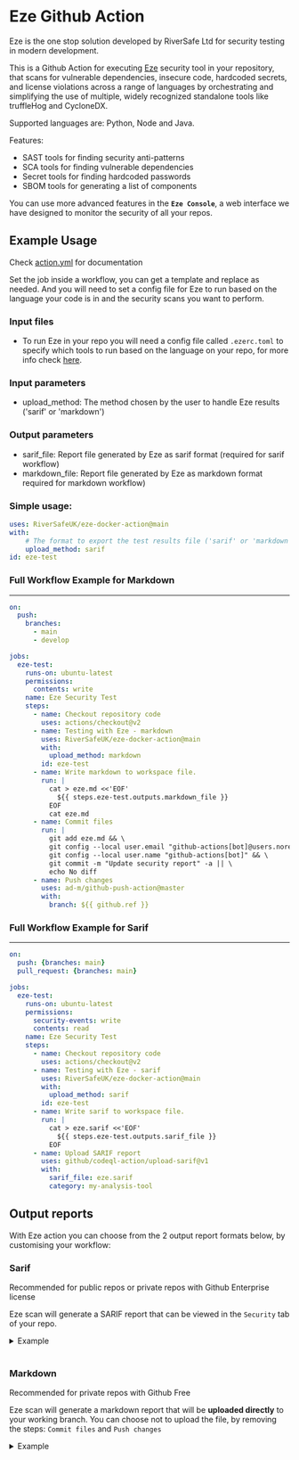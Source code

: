 # Eze Github Action

Eze is the one stop solution developed by RiverSafe Ltd for security testing in modern development.

This is a Github Action for executing [Eze](https://hub.docker.com/r/riversafe/eze-cli) security tool in your repository, that scans for vulnerable dependencies, insecure code, hardcoded secrets, and license violations across a range of languages by orchestrating and simplifying the use of multiple, widely recognized standalone tools like truffleHog and CycloneDX.

Supported languages are: Python, Node and Java.

Features:

- SAST tools for finding security anti-patterns
- SCA tools for finding vulnerable dependencies
- Secret tools for finding hardcoded passwords
- SBOM tools for generating a list of components

You can use more advanced features in the **`Eze Console`**, a web interface we have designed to monitor the security of all your repos.


## Example Usage


Check [action.yml](action.yml) for documentation

Set the job inside a workflow, you can get a template and replace as needed. And you will need to set a config file for Eze to run based on the language your code is in and the security scans you want to perform.

### Input files
- To run Eze in your repo you will need a config file called `.ezerc.toml` to specify which tools to run based on the language on your repo, for more info check [here](https://github.com/RiverSafeUK/eze-cli/tree/develop/examples).

### Input parameters

- upload_method: The method chosen by the user to handle Eze results ('sarif' or 'markdown')

### Output parameters

- sarif_file: Report file generated by Eze as sarif format (required for sarif workflow)
- markdown_file: Report file generated by Eze as markdown format required for markdown workflow)

### Simple usage:

```yaml
uses: RiverSafeUK/eze-docker-action@main
with:
    # The format to export the test results file ('sarif' or 'markdown')
    upload_method: sarif  
id: eze-test
```

### Full Workflow Example for Markdown
---
```yaml
on:
  push: 
    branches: 
      - main
      - develop

jobs:
  eze-test:
    runs-on: ubuntu-latest
    permissions:
      contents: write
    name: Eze Security Test
    steps:
      - name: Checkout repository code
        uses: actions/checkout@v2
      - name: Testing with Eze - markdown
        uses: RiverSafeUK/eze-docker-action@main
        with: 
          upload_method: markdown
        id: eze-test
      - name: Write markdown to workspace file.
        run: |
          cat > eze.md <<'EOF'
            ${{ steps.eze-test.outputs.markdown_file }}
          EOF
          cat eze.md
      - name: Commit files
        run: |
          git add eze.md && \
          git config --local user.email "github-actions[bot]@users.noreply.github.com" && \
          git config --local user.name "github-actions[bot]" && \
          git commit -m "Update security report" -a || \
          echo No diff
      - name: Push changes
        uses: ad-m/github-push-action@master
        with:
          branch: ${{ github.ref }}
```


### Full Workflow Example for Sarif
---
```yaml
on:
  push: {branches: main}
  pull_request: {branches: main}

jobs:
  eze-test:
    runs-on: ubuntu-latest
    permissions:
      security-events: write
      contents: read
    name: Eze Security Test
    steps:
      - name: Checkout repository code
        uses: actions/checkout@v2
      - name: Testing with Eze - sarif
        uses: RiverSafeUK/eze-docker-action@main
        with: 
          upload_method: sarif
        id: eze-test
      - name: Write sarif to workspace file.
        run: |
          cat > eze.sarif <<'EOF'
            ${{ steps.eze-test.outputs.sarif_file }}
          EOF
      - name: Upload SARIF report
        uses: github/codeql-action/upload-sarif@v1
        with:
          sarif_file: eze.sarif
          category: my-analysis-tool
```


## Output reports


With Eze action you can choose from the 2 output report formats below, by customising your workflow:


### Sarif
Recommended for public repos or private repos with Github Enterprise license

Eze scan will generate a SARIF report that can be viewed in the `Security` tab of your repo.

<details>
<summary>Example</summary>

```sarif
{
    "$schema": "https://raw.githubusercontent.com/oasis-tcs/sarif-spec/master/Schemata/sarif-schema-2.1.0.json",
    "version": "2.1.0",
    "runs": [
      {
        "tool": {
          "driver": {
            "name": "python-piprot",
            "version": "3.1",
            "fullName": "SCA:python-piprot",
            "informationUri": "https://pypi.org/project/piprot/",
            "rules": [
              {
                "id": "e59e7309-20ba-4270-8cdc-9ff963a8e8aa",
                "name": "requests",
                "shortDescription": {
                  "text": "<short_description>"
                },
                "fullDescription": {
                  "text": "requests (2.4.0) is 2686 days out of date. Latest is 2.27.1. requests (2.4.0) 2686 days out of date. update to a newer version, latest version: 2.27.1"
                }
              }
            ]
          }
        },
        "results": [
          {
            "ruleId": "e59e7309-20ba-4270-8cdc-9ff963a8e8aa",
            "ruleIndex": 0,
            "level": "error",
            "message": {
              "text": "requests (2.4.0) 2686 days out of date. update to a newer version, latest version: 2.27.1"
            },
            "locations": [
              {
                "physicalLocation": {
                  "artifactLocation": {
                    "uri": "unknown"
                  },
                  "region": {
                    "startLine": 1
                  }
                }
              }
            ]
          }
        ],
        "taxonomies": []
      },
      {
        "tool": {
          "driver": {
            "name": "python-cyclonedx",
            "version": "unknown",
            "fullName": "SBOM:python-cyclonedx",
            "informationUri": "https://cyclonedx.org/",
            "rules": [
              {
                "id": "31451cce-9f74-4a18-8b1e-231cae677fb0",
                "name": "pip",
                "shortDescription": {
                  "text": "<short_description>"
                },
                "fullDescription": {
                  "text": "The pip package before 19.2 for Python allows Directory Traversal when a URL is given in an install command"
                }
              }
            ]
          }
        },
        "results": [
          {
            "ruleId": "31451cce-9f74-4a18-8b1e-231cae677fb0",
            "ruleIndex": 0,
            "level": "error",
            "message": {
              "text": "Update package to non-vulnerable version 19.2"
            },
            "locations": [
              {
                "physicalLocation": {
                  "artifactLocation": {
                    "uri": "requirements.txt"
                  },
                  "region": {
                    "startLine": 1
                  }
                }
              }
            ]
          }          
        ],
        "taxonomies": []
      }
    ]
 }
 ```
</details>

<br/>

### Markdown 
Recommended for private repos with Github Free

Eze scan will generate a markdown report that will be **uploaded directly** to your working branch. You can choose not to upload the file, by removing the steps: `Commit files` and `Push changes`

<details>
<summary>Example</summary>


# Eze Report Results


## Summary  ![tools](https://img.shields.io/static/v1?style=plastic&label=Tools_executed&message=5&color=blue)
---

Branch tested: main


![critical](https://img.shields.io/static/v1?style=plastic&label=critical&message=0&color=red)
![high](https://img.shields.io/static/v1?style=plastic&label=high&message=3&color=orange)
![medium](https://img.shields.io/static/v1?style=plastic&label=medium&message=7&color=yellow)
![low](https://img.shields.io/static/v1?style=plastic&label=low&message=2&color=lightgrey)
            

## Vulnerabilities
---


    [python-piprot] Vulnerabilities
    =================================
    TOOL REPORT: [github] python-piprot (scan duration: 0.3 seconds)
        total: 1 (high:1)
        ignored: 1 (none:1)

        [HIGH DEPENDENCY] : requests (2.4.0)
        overview: requests (2.4.0) is 2686 days out of date. Latest is 2.27.1
        recommendation: requests (2.4.0) 2686 days out of date. update to a newer version, latest version: 2.27.1

        [NONE DEPENDENCY] : requests (2.4.0)
        overview: requests (2.4.0) is 2686 days out of date. Latest is 2.27.1
        recommendation: update requests (2.4.0) to a newer version, current version is 23 minor versions out of date. Latest is 2.27.1

</details>
